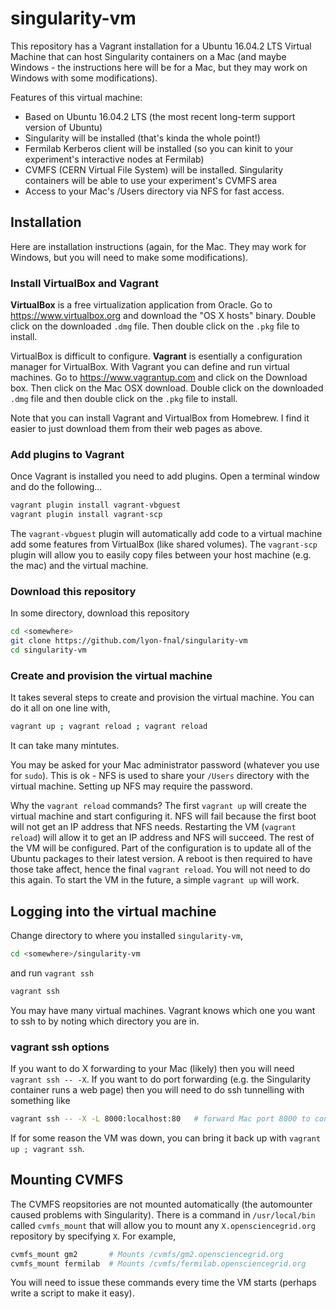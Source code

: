 # singularity-vm

This repository has a Vagrant installation for a Ubuntu 16.04.2 LTS Virtual Machine that can host Singularity containers on a Mac (and maybe Windows - the instructions here will be for a Mac, but they may work on Windows with some modifications). 

Features of this virtual machine:

* Based on Ubuntu 16.04.2 LTS (the most recent long-term support version of Ubuntu)
* Singularity will be installed (that's kinda the whole point!)
* Fermilab Kerberos client will be installed (so you can kinit to your experiment's interactive nodes at Fermilab)
* CVMFS (CERN Virtual File System) will be installed. Singularity containers will be able to use your experiment's CVMFS area
* Access to your Mac's /Users directory via NFS for fast access. 

## Installation

Here are installation instructions (again, for the Mac. They may work for Windows, but you will need to make some modifications).

### Install VirtualBox and Vagrant

__VirtualBox__ is a free virtualization application from Oracle. Go to https://www.virtualbox.org and download the "OS X hosts" binary. Double click on the downloaded `.dmg` file. Then double click on the `.pkg` file to install. 

VirtualBox is difficult to configure. __Vagrant__ is esentially a configuration manager for VirtualBox. With Vagrant you can define and run virtual machines. Go to https://www.vagrantup.com and click on the Download box. Then click on the Mac OSX download. Double click on the downloaded `.dmg` file and then double click on the `.pkg` file to install.

Note that you can install Vagrant and VirtualBox from Homebrew. I find it easier to just download them from their web pages as above. 

### Add plugins to Vagrant

Once Vagrant is installed you need to add plugins. Open a terminal window and do the following...

```bash
vagrant plugin install vagrant-vbguest
vagrant plugin install vagrant-scp
```

The `vagrant-vbguest` plugin will automatically add code to a virtual machine add some features from VirtualBox (like shared volumes).
The `vagrant-scp` plugin will allow you to easily copy files between your host machine (e.g. the mac) and the virtual machine. 

### Download this repository

In some directory, download this repository

```bash
cd <somewhere>
git clone https://github.com/lyon-fnal/singularity-vm
cd singularity-vm
```

### Create and provision the virtual machine

It takes several steps to create and provision the virtual machine. You can do it all on one line with,

```bash
vagrant up ; vagrant reload ; vagrant reload
```

It can take many mintutes. 

You may be asked for your Mac administrator password (whatever you use for `sudo`). This is ok - NFS is used to share your `/Users` directory with the virtual machine. Setting up NFS may require the password. 

Why the `vagrant reload` commands? The first `vagrant up` will create the virtual machine and start configuring it. NFS will fail because the first boot will not get an IP address that NFS needs. Restarting the VM (`vagrant reload`) will allow it to get an IP address and NFS will succeed. The rest of the VM will be configured. Part of the configuration is to update all of the Ubuntu packages to their latest version. A reboot is then required to have those take affect, hence the final `vagrant reload`.  You will not need to do this again. To start the VM in the future, a simple `vagrant up` will work. 

## Logging into the virtual machine

Change directory to where you installed `singularity-vm`,

```bash
cd <somewhere>/singularity-vm
```

and run `vagrant ssh`

```bash
vagrant ssh
```

You may have many virtual machines. Vagrant knows which one you want to ssh to by noting which directory you are in. 

### vagrant ssh options

If you want to do X forwarding to your Mac (likely) then you will need `vagrant ssh -- -X`. If you want to do port forwarding (e.g. the Singularity container runs a web page) then you will need to do ssh tunnelling with something like 

```bash
vagrant ssh -- -X -L 8000:localhost:80   # forward Mac port 8000 to container port 80
```

If for some reason the VM was down, you can bring it back up with `vagrant up ; vagrant ssh`. 

## Mounting CVMFS

The CVMFS reopsitories are not mounted automatically (the automounter caused problems with Singularity). There is a command in `/usr/local/bin` called `cvmfs_mount` that will allow you to mount any `X.opensciencegrid.org` repository by specifying `X`. For example,

```bash
cvmfs_mount gm2       # Mounts /cvmfs/gm2.opensciencegrid.org
cvmfs_mount fermilab  # Mounts /cvmfs/fermilab.opensciencegrid.org
```

You will need to issue these commands every time the VM starts (perhaps write a script to make it easy). 

